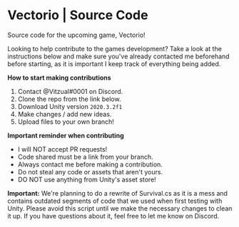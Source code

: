 # Vectorio | Source Code
Source code for the upcoming game, Vectorio!

Looking to help contribute to the games development? Take a look at the instructions below and make sure you've already contacted me beforehand before starting, as it is important I keep track of everything being added.

**How to start making contributions**
1) Contact @Vitzual#0001 on Discord.
2) Clone the repo from the link below.
3) Download Unity version `2020.3.2f1`
4) Make changes / add new ideas.
5) Upload files to your own branch!

**Important reminder when contributing**
- I will NOT accept PR requests! 
- Code shared must be a link from your branch.
- Always contact me before making a contribution.
- Do not steal any code or assets that aren't yours.
- DO NOT use anything from Unity's asset store! 

**Important:** We're planning to do a rewrite of Survival.cs as it is a mess and contains outdated segments of code that we used when first testing with Unity. Please avoid this script until we make the necessary changes to clean it up. If you have questions about it, feel free to let me know on Discord.
